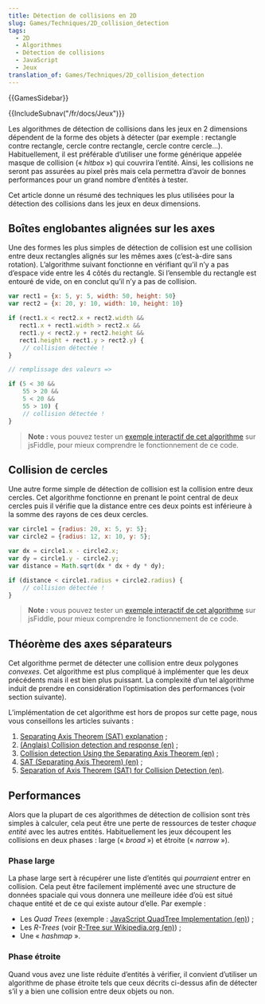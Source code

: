 ```yaml
---
title: Détection de collisions en 2D
slug: Games/Techniques/2D_collision_detection
tags:
  - 2D
  - Algorithmes
  - Détection de collisions
  - JavaScript
  - Jeux
translation_of: Games/Techniques/2D_collision_detection
---
```

{{GamesSidebar}}

{{IncludeSubnav("/fr/docs/Jeux")}}

Les algorithmes de détection de collisions dans les jeux en 2 dimensions dépendent de la forme des objets à détecter (par exemple&nbsp;: rectangle contre rectangle, cercle contre rectangle, cercle contre cercle…). Habituellement, il est préférable d’utiliser une forme générique appelée masque de collision («&nbsp;*hitbox*&nbsp;») qui couvrira l’entité. Ainsi, les collisions ne seront pas assurées au pixel près mais cela permettra d’avoir de bonnes performances pour un grand nombre d’entités à tester.

Cet article donne un résumé des techniques les plus utilisées pour la détection des collisions dans les jeux en deux dimensions.

## Boîtes englobantes alignées sur les axes

Une des formes les plus simples de détection de collision est une collision entre deux rectangles alignés sur les mêmes axes (c’est-à-dire sans rotation). L’algorithme suivant fonctionne en vérifiant qu’il n’y a pas d’espace vide entre les 4 côtés du rectangle. Si l’ensemble du rectangle est entouré de vide, on en conclut qu’il n’y a pas de collision.

```js
var rect1 = {x: 5, y: 5, width: 50, height: 50}
var rect2 = {x: 20, y: 10, width: 10, height: 10}

if (rect1.x < rect2.x + rect2.width &&
   rect1.x + rect1.width > rect2.x &&
   rect1.y < rect2.y + rect2.height &&
   rect1.height + rect1.y > rect2.y) {
    // collision détectée !
}

// remplissage des valeurs =>

if (5 < 30 &&
    55 > 20 &&
    5 < 20 &&
    55 > 10) {
    // collision détectée !
}
```

> **Note :** vous pouvez tester un [exemple interactif de cet algorithme](http://jsfiddle.net/knam8/) sur jsFiddle, pour mieux comprendre le fonctionnement de ce code.

## Collision de cercles

Une autre forme simple de détection de collision est la collision entre deux cercles. Cet algorithme fonctionne en prenant le point central de deux cercles puis il vérifie que la distance entre ces deux points est inférieure à la somme des rayons de ces deux cercles.

```js
var circle1 = {radius: 20, x: 5, y: 5};
var circle2 = {radius: 12, x: 10, y: 5};

var dx = circle1.x - circle2.x;
var dy = circle1.y - circle2.y;
var distance = Math.sqrt(dx * dx + dy * dy);

if (distance < circle1.radius + circle2.radius) {
    // collision détectée !
}
```

> **Note :** vous pouvez tester un [exemple interactif de cet algorithme](http://jsfiddle.net/gQ3hD/2/) sur jsFiddle, pour mieux comprendre le fonctionnement de ce code.

## Théorème des axes séparateurs

Cet algorithme permet de détecter une collision entre deux polygones _convexes_. Cet algorithme est plus compliqué à implémenter que les deux précédents mais il est bien plus puissant. La complexité d’un tel algorithme induit de prendre en considération l’optimisation des performances (voir section suivante).

L’implémentation de cet algorithme est hors de propos sur cette page, nous vous conseillons les articles suivants&nbsp;:

1.  [Separating Axis Theorem (SAT) explanation](http://www.sevenson.com.au/actionscript/sat/)&nbsp;;
2.  [(Anglais) Collision detection and response (en)](http://www.metanetsoftware.com/technique/tutorialA.html)&nbsp;;
3.  [Collision detection Using the Separating Axis Theorem (en)](http://gamedevelopment.tutsplus.com/tutorials/collision-detection-using-the-separating-axis-theorem--gamedev-169)&nbsp;;
4.  [SAT (Separating Axis Theorem) (en)](http://www.codezealot.org/archives/55)&nbsp;;
5.  [Separation of Axis Theorem (SAT) for Collision Detection (en)](http://rocketmandevelopment.com/blog/separation-of-axis-theorem-for-collision-detection/).

## Performances

Alors que la plupart de ces algorithmes de détection de collision sont très simples à calculer, cela peut être une perte de ressources de tester _chaque entité_ avec les autres entités. Habituellement les jeux découpent les collisions en deux phases&nbsp;: large («&nbsp;*broad*&nbsp;») et étroite («&nbsp;*narrow*&nbsp;»).

### Phase large

La phase large sert à récupérer une liste d’entités qui _pourraient_ entrer en collision. Cela peut être facilement implémenté avec une structure de données spaciale qui vous donnera une meilleure idée d’où est situé chaque entité et de ce qui existe autour d’elle. Par exemple&nbsp;:

- Les _Quad Trees_ (exemple&nbsp;: [JavaScript QuadTree Implementation (en)](http://blogs.adobe.com/digitalmedia/2011/03/javascript-quadtree-implementation/))&nbsp;;
- Les _R-Trees_ (voir [R-Tree sur Wikipedia.org (en)](http://en.wikipedia.org/wiki/R-tree))&nbsp;;
- Une «&nbsp;*hashmap*&nbsp;».

### Phase étroite

Quand vous avez une liste réduite d’entités à vérifier, il convient d’utiliser un algorithme de phase étroite tels que ceux décrits ci-dessus afin de détecter s’il y a bien une collision entre deux objets ou non.
